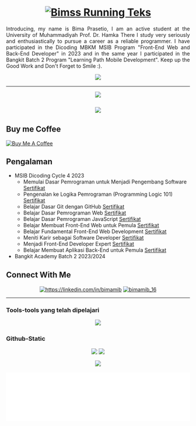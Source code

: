 <h1 align="center">
    <a href="https://git.io/typing-svg">
        <img src="https://readme-typing-svg.demolab.com?font=Poppins&pause=1000&color=FFBB5C&center=true&width=435&lines=Hallo+Everyone!;My+Name+Bima+Prasetio;Welcome+to+My+Profile+GitHub;Nice+to+Meet+You!" alt="Bimss Running Teks" />
    </a>
</h1>

<p align="justify">Introducing, my name is Bima Prasetio, I am an active student at the University of Muhammadiyah Prof. Dr. Hamka There I study very seriously and enthusiastically to pursue a career as a reliable programmer. I have participated in the Dicoding MBKM MSIB Program "Front-End Web and Back-End Developer" in 2023 and in the same year I participated in the Bangkit Batch 2 Program "Learning Path Mobile Development". Keep up the Good Work and Don't Forget to Smile :).</p>

<p align="center">
    <img src="https://media.giphy.com/media/ge7l7e5EiHUYI3e71P/giphy.gif" />
</p>

---

<p align="center">
  <a href="https://github.com/bimamib/"><img src="https://komarev.com/ghpvc/?username=bimamib&style=flat-square&color=blue&label=Views"/></a>
</p>

###

<div align="center">
  <img src="https://profile-counter.glitch.me/bimamib/count.svg?"  />
</div>

###

## Buy me Coffee

<a href="https://saweria.co/bimamib"><img src="https://cdn.buymeacoffee.com/buttons/v2/default-red.png" alt="Buy Me A Coffee" width="150" ></a>

## Pengalaman
   - MSIB Dicoding Cycle 4 2023
      * Memulai Dasar Pemrograman untuk Menjadi Pengembang Software [Sertifikat](https://www.dicoding.com/certificates/1OP80GQ2VXQK)
      * Pengenalan ke Logika Pemrograman (Programming Logic 101) [Sertifikat](https://www.dicoding.com/certificates/4EXGNWMLQZRL)
      * Belajar Dasar Git dengan GitHub [Sertifikat](https://www.dicoding.com/certificates/07Z6V22LYXQR)
      * Belajar Dasar Pemrograman Web [Sertifikat](https://www.dicoding.com/certificates/JMZVNW0OOPN9)
      * Belajar Dasar Pemrograman JavaScript [Sertifikat](https://www.dicoding.com/certificates/6RPN6EGN8P2M)
      * Belajar Membuat Front-End Web untuk Pemula [Sertifikat](https://www.dicoding.com/certificates/QLZ92L5V9X5D)
      * Belajar Fundamental Front-End Web Development [Sertifikat](https://www.dicoding.com/certificates/ERZRG5YQNPYV)
      * Meniti Karir sebagai Software Developer [Sertifikat](https://www.dicoding.com/certificates/JLX1DGQE5Z72)
      * Menjadi Front-End Developer Expert [Sertifikat](https://www.dicoding.com/certificates/0LZ0945VNZ65)
      * Belajar Membuat Aplikasi Back-End untuk Pemula [Sertifikat](https://www.dicoding.com/certificates/72ZD804M9ZYW)
   - Bangkit Academy Batch 2 2023/2024

## Connect With Me
<p align="center">
  <a href="https://linkedin.com/in/bimamib16" target="blank"><img align="center" src="https://raw.githubusercontent.com/rahuldkjain/github-profile-readme-generator/master/src/images/icons/Social/linked-in-alt.svg" alt="https://linkedin.com/in/bimamib" height="30" width="40" /></a>
  <a href="https://instagram.com/bimamib_16" target="blank"><img align="center" src="https://raw.githubusercontent.com/rahuldkjain/github-profile-readme-generator/master/src/images/icons/Social/instagram.svg"   alt="bimamib_16" height="30" width="40" /></a>
</p>

---

### Tools-tools yang telah dipelajari

<p align="center">
  <a href="https://skillicons.dev">
    <img src="https://skillicons.dev/icons?i=alpinejs,androidstudio,bootstrap,cpp,css,figma,gcp,git,github,gradle,html,htmx,js,kotlin,mysql,nodejs,npm,pycharm,py,pytorch,react,tailwind,ts,vscode,webpack,vue&perline=10" />
  </a>
</p>

### Github-Static
<div align="center">
   <a href="https://github.com/bimamib">
     <img height="150em" src="https://github-readme-stats-eight-theta.vercel.app/api?username=bimamib&show_icons=true&theme=tokyonight&include_all_commits=true&count_private=true"/></a>
   <a><img height="150em" src="https://github-readme-stats-eight-theta.vercel.app/api/top-langs/?username=bimamib&layout=compact&langs_count=8&theme=tokyonight"/></a>
</div>

<p align="center">
  <img src="https://github-readme-streak-stats.herokuapp.com?user=bimamib&theme=tokyonight-duo&hide_border=true" />
</p>

![readmebox animation](https://raw.githubusercontent.com/bimamib/bimamib/main/readmebox.svg)
